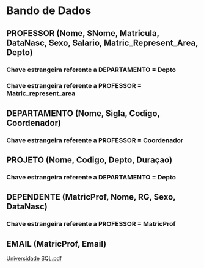 # Bando de Dados

## PROFESSOR (Nome, SNome, Matricula, DataNasc, Sexo, Salario, Matric_Represent_Area, Depto)

### Chave estrangeira referente a DEPARTAMENTO = Depto
### Chave estrangeira referente a PROFESSOR = Matric_represent_area

## DEPARTAMENTO (Nome, Sigla, Codigo, Coordenador)
### Chave estrangeira referente a PROFESSOR = Coordenador

## PROJETO (Nome, Codigo, Depto, Duraçao)
### Chave estrangeira referente a DEPARTAMENTO = Depto

## DEPENDENTE (MatricProf, Nome, RG, Sexo, DataNasc)
### Chave estrangeira referente a PROFESSOR = MatricProf

## EMAIL (MatricProf, Email)

[Universidade SQL.pdf](https://github.com/user-attachments/files/16913735/Universidade.SQL.pdf)
